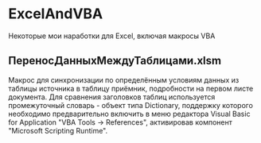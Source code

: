 # ExcelAndVBA
Некоторые мои наработки для Excel, включая макросы VBA

## ПереносДанныхМеждуТаблицами.xlsm
Макрос для синхронизации по определённым условиям данных из таблицы источника в таблицу приёмник, подробности на первом листе документа. Для сравнения заголовков таблиц используется промежуточный словарь - объект типа Dictionary, поддержку которого необходимо предварительно включить в меню редактора Visual Basic for Application "VBA Tools -> References", активировав компонент "Microsoft Scripting Runtime".
